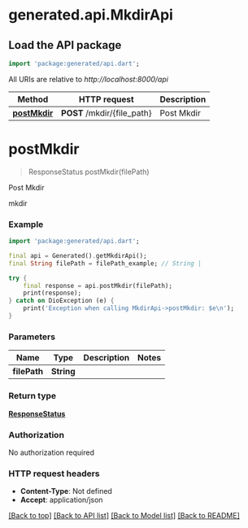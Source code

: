 # generated.api.MkdirApi

## Load the API package
```dart
import 'package:generated/api.dart';
```

All URIs are relative to *http://localhost:8000/api*

Method | HTTP request | Description
------------- | ------------- | -------------
[**postMkdir**](MkdirApi.md#postmkdir) | **POST** /mkdir/{file_path} | Post Mkdir


# **postMkdir**
> ResponseStatus postMkdir(filePath)

Post Mkdir

mkdir

### Example
```dart
import 'package:generated/api.dart';

final api = Generated().getMkdirApi();
final String filePath = filePath_example; // String | 

try {
    final response = api.postMkdir(filePath);
    print(response);
} catch on DioException (e) {
    print('Exception when calling MkdirApi->postMkdir: $e\n');
}
```

### Parameters

Name | Type | Description  | Notes
------------- | ------------- | ------------- | -------------
 **filePath** | **String**|  | 

### Return type

[**ResponseStatus**](ResponseStatus.md)

### Authorization

No authorization required

### HTTP request headers

 - **Content-Type**: Not defined
 - **Accept**: application/json

[[Back to top]](#) [[Back to API list]](../README.md#documentation-for-api-endpoints) [[Back to Model list]](../README.md#documentation-for-models) [[Back to README]](../README.md)

